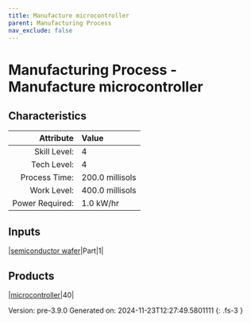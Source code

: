 ```yaml
---
title: Manufacture microcontroller
parent: Manufacturing Process
nav_exclude: false
---
```

# Manufacturing Process - Manufacture microcontroller


## Characteristics

| Attribute      | Value |
|--------:|:------|
|Skill Level:|4|
|Tech Level:|4|
|Process Time:|200.0 millisols|
|Work Level:|400.0 millisols|
|Power Required:|1.0 kW/hr|

## Inputs

|[semiconductor wafer](../part/semiconductor-wafer.html)|Part|1|

## Products

|[microcontroller](../part/microcontroller.html)|40|


Version: pre-3.9.0 Generated on: 2024-11-23T12:27:49.5801111
{: .fs-3 }

